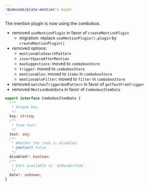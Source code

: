 ```yaml
---
'@udecode/plate-mention': major
---
```


The mention plugin is now using the combobox.
- removed `useMentionPlugin` in favor of `createMentionPlugin`
  - migration: replace `useMentionPlugin().plugin` by `createMentionPlugin()`
- removed options:
  - `mentionableSearchPattern`
  - `insertSpaceAfterMention`
  - `maxSuggestions`: moved to `comboboxStore`
  - `trigger`: moved to `comboboxStore`
  - `mentionables`: moved to `items` in `comboboxStore` 
  - `mentionableFilter`: moved to `filter` in `comboboxStore` 
- removed `matchesTriggerAndPattern` in favor of `getTextFromTrigger`
- removed `MentionNodeData` in favor of `ComboboxItemData`
```ts
export interface ComboboxItemData {
  /**
   * Unique key.
   */
  key: string;
  /**
   * Item text.
   */
  text: any;
  /**
   * Whether the item is disabled.
   * @default false
   */
  disabled?: boolean;
  /**
   * Data available to `onRenderItem`.
   */
  data?: unknown;
}
```
